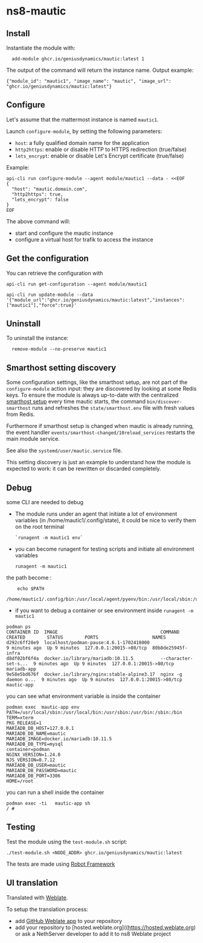 # ns8-mautic

## Install

Instantiate the module with:

```shell
  add-module ghcr.io/geniusdynamics/mautic:latest 1
```

The output of the command will return the instance name.
Output example:

    {"module_id": "mautic1", "image_name": "mautic", "image_url": "ghcr.io/geniusdynamics/mautic:latest"}

## Configure

Let's assume that the mattermost instance is named `mautic1`.

Launch `configure-module`, by setting the following parameters:

- `host`: a fully qualified domain name for the application
- `http2https`: enable or disable HTTP to HTTPS redirection (true/false)
- `lets_encrypt`: enable or disable Let's Encrypt certificate (true/false)

Example:

```
api-cli run configure-module --agent module/mautic1 --data - <<EOF
{
  "host": "mautic.domain.com",
  "http2https": true,
  "lets_encrypt": false
}
EOF
```

The above command will:

- start and configure the mautic instance
- configure a virtual host for trafik to access the instance

## Get the configuration

You can retrieve the configuration with

```
api-cli run get-configuration --agent module/mautic1
```

```shell
api-cli run update-module --data '{"module_url":"ghcr.io/geniusdynamics/mautic:latest","instances":["mautic1"],"force":true}'

```

## Uninstall

To uninstall the instance:

```shell
  remove-module --no-preserve mautic1
```

## Smarthost setting discovery

Some configuration settings, like the smarthost setup, are not part of the
`configure-module` action input: they are discovered by looking at some
Redis keys. To ensure the module is always up-to-date with the
centralized [smarthost
setup](https://geniusdynamics.github.io/ns8-core/core/smarthost/) every time
mautic starts, the command `bin/discover-smarthost` runs and refreshes
the `state/smarthost.env` file with fresh values from Redis.

Furthermore if smarthost setup is changed when mautic is already
running, the event handler `events/smarthost-changed/10reload_services`
restarts the main module service.

See also the `systemd/user/mautic.service` file.

This setting discovery is just an example to understand how the module is
expected to work: it can be rewritten or discarded completely.

## Debug

some CLI are needed to debug

- The module runs under an agent that initiate a lot of environment variables (in /home/mautic1/.config/state), it could be nice to verify them
  on the root terminal

      `runagent -m mautic1 env`

- you can become runagent for testing scripts and initiate all environment variables

  `runagent -m mautic1`

the path become :

```
    echo $PATH
    /home/mautic1/.config/bin:/usr/local/agent/pyenv/bin:/usr/local/sbin:/usr/local/bin:/usr/sbin:/usr/bin:/usr/
```

- if you want to debug a container or see environment inside
  `runagent -m mautic1`

```
podman ps
CONTAINER ID  IMAGE                                      COMMAND               CREATED        STATUS        PORTS                    NAMES
d292c6ff28e9  localhost/podman-pause:4.6.1-1702418000                          9 minutes ago  Up 9 minutes  127.0.0.1:20015->80/tcp  80b8de25945f-infra
d8df02bf6f4a  docker.io/library/mariadb:10.11.5          --character-set-s...  9 minutes ago  Up 9 minutes  127.0.0.1:20015->80/tcp  mariadb-app
9e58e5bd676f  docker.io/library/nginx:stable-alpine3.17  nginx -g daemon o...  9 minutes ago  Up 9 minutes  127.0.0.1:20015->80/tcp  mautic-app
```

you can see what environment variable is inside the container

```
podman exec  mautic-app env
PATH=/usr/local/sbin:/usr/local/bin:/usr/sbin:/usr/bin:/sbin:/bin
TERM=xterm
PKG_RELEASE=1
MARIADB_DB_HOST=127.0.0.1
MARIADB_DB_NAME=mautic
MARIADB_IMAGE=docker.io/mariadb:10.11.5
MARIADB_DB_TYPE=mysql
container=podman
NGINX_VERSION=1.24.0
NJS_VERSION=0.7.12
MARIADB_DB_USER=mautic
MARIADB_DB_PASSWORD=mautic
MARIADB_DB_PORT=3306
HOME=/root
```

you can run a shell inside the container

```
podman exec -ti   mautic-app sh
/ #
```

## Testing

Test the module using the `test-module.sh` script:

    ./test-module.sh <NODE_ADDR> ghcr.io/geniusdynamics/mautic:latest

The tests are made using [Robot Framework](https://robotframework.org/)

## UI translation

Translated with [Weblate](https://hosted.weblate.org/projects/ns8/).

To setup the translation process:

- add [GitHub Weblate app](https://docs.weblate.org/en/latest/admin/continuous.html#github-setup) to your repository
- add your repository to [hosted.weblate.org]((https://hosted.weblate.org) or ask a NethServer developer to add it to ns8 Weblate project
